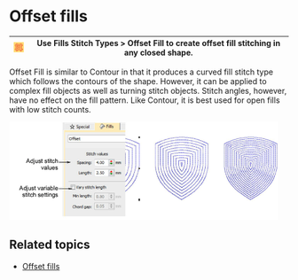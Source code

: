 # Offset fills

| ![Offset.png](assets/Offset.png) | Use Fills Stitch Types > Offset Fill to create offset fill stitching in any closed shape. |
| -------------------------------- | ----------------------------------------------------------------------------------------- |

Offset Fill is similar to Contour in that it produces a curved fill stitch type which follows the contours of the shape. However, it can be applied to complex fill objects as well as turning stitch objects. Stitch angles, however, have no effect on the fill pattern. Like Contour, it is best used for open fills with low stitch counts.

![OffsetFillSpacings.png](assets/OffsetFillSpacings.png)

## Related topics

- [Offset fills](../../Decorative/curves/Offset_fills)

